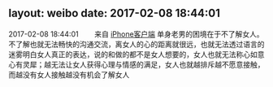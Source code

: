 layout: weibo
date: 2017-02-08 18:44:01
---
2017-02-08 18:44:01  &nbsp;&nbsp;&nbsp;&nbsp;&nbsp;&nbsp; 来自 <a href="http://app.weibo.com/t/feed/9ksdit" rel="nofollow">iPhone客户端</a>
单身老男的困境在于不了解女人。不了解也就无法畅快的沟通交流，离女人的心的距离就很远，也就无法透过语言的迷雾明白女人真正的表达，说的和做的都不是女人想要的，女人也就无法称心如意心有灵犀；越无法让女人获得心理与情感的满足，女人也就越排斥越不愿意接触，而越没有女人接触越没有机会了解女人 ​​​
